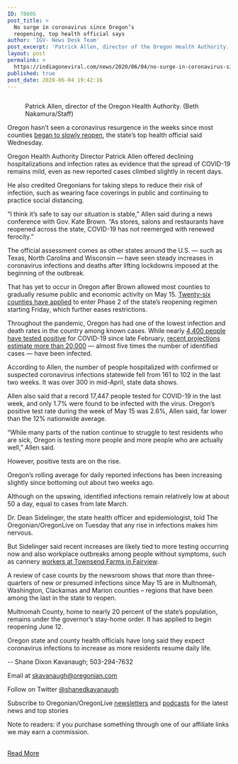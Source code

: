 ```yaml
---
ID: 78605
post_title: >
  No surge in coronavirus since Oregon’s
  reopening, top health official says
author: 'IGV- News Desk Team'
post_excerpt: 'Patrick Allen, director of the Oregon Health Authority. (Beth Nakamura/Staff)Oregon hasn’t seen a coronavirus resurgence in the weeks since most counties began to slowly reopen, the state’s top health official said Wednesday.Oregon Health Authority Director Patrick Allen offered declining hospitalizations and infection rates as evidence that the spread of COVID-19 remains mild, even as new&hellip;'
layout: post
permalink: >
  https://indiagoneviral.com/news/2020/06/04/no-surge-in-coronavirus-since-oregons-reopening-top-health-official-says/78605/india-gone-viral/
published: true
post_date: 2020-06-04 19:42:16
---
```

<div><main aria-live="polite" id="main"><article data-type="article" id="arc-6PXMHC3HG5AJDNET4EDPRHSNNQ"><div><figure><div><p><img alt=""  src="https://www.oregonlive.com/resizer/HbO0fcOwuwOPylO4_KZqni7sj70=/450x0/smart/cloudfront-us-east-1.images.arcpublishing.com/advancelocal/OW5HJXCAJRABPHE7MWVBDACH2U.JPG" ></img></p><figcaption><p>Patrick Allen, director of the Oregon Health Authority. (Beth Nakamura/Staff)</p></figcaption></div></figure></div><div><div><p id="XM7QWRRIQ5CDFA3DSUPSGD3UWQ">Oregon hasn’t seen a coronavirus resurgence in the weeks since most counties <a href="https://www.oregonlive.com/coronavirus/2020/05/a-gradual-reopening-across-oregon-amidst-the-coronavirus-pandemic.html" target="_blank" rel="noopener noreferrer">began to slowly reopen</a>, the state’s top health official said Wednesday.</p><p id="F5M7ZVB7DRGKRF7KS7RLQP4Y7M">Oregon Health Authority Director Patrick Allen offered declining hospitalizations and infection rates as evidence that the spread of COVID-19 remains mild, even as new reported cases climbed slightly in recent days.</p><p id="MI2A7CTLX5F7HNHQML63HEMDX4">He also credited Oregonians for taking steps to reduce their risk of infection, such as wearing face coverings in public and continuing to practice social distancing.</p><p id="ATHJEN5NE5GCJIZXV4Z6PPM7OA">“I think it’s safe to say our situation is stable,” Allen said during a news conference with Gov. Kate Brown. “As stores, salons and restaurants have reopened across the state, COVID-19 has not reemerged with renewed ferocity.”</p><p id="CQ6D4UNO7VB5PPY6LNFTP2OTYE">The official assessment comes as other states around the U.S. — such as Texas, North Carolina and Wisconsin — have seen steady increases in coronavirus infections and deaths after lifting lockdowns imposed at the beginning of the outbreak.</p><p id="U3R6EUMKQFH5JEZCO43TPCD2IA">That has yet to occur in Oregon after Brown allowed most counties to gradually resume public and economic activity on May 15. <a href="https://www.oregonlive.com/coronavirus/2020/06/26-oregon-counties-apply-for-phase-2-reopening.html?utm_medium=social&utm_campaign=oregonian_sf&utm_source=twitter" target="_blank" rel="noopener noreferrer">Twenty-six counties have applied</a> to enter Phase 2 of the state’s reopening regimen starting Friday, which further eases restrictions.</p><p id="IM6S7GXH7JCUJHXX3IYOCBA5LY">Throughout the pandemic, Oregon has had one of the lowest infection and death rates in the country among known cases. While nearly <a href="https://www.oregonlive.com/coronavirus/2020/06/coronavirus-in-oregon-159-now-dead-as-known-cases-near-4400.html" target="_blank" rel="noopener noreferrer">4,400 people have tested positive</a> for COVID-19 since late February, <a href="https://www.oregonlive.com/coronavirus/2020/05/epidemic-is-slowing-in-oregon-says-new-state-coronavirus-modeling-though-it-doesnt-incorporate-reopening-data.html" target="_blank" rel="noopener noreferrer">recent projections estimate more than 20,000</a> — almost five times the number of identified cases — have been infected.</p><p id="G42IUAGRKRFY7IM5SAMPMJTYNM">According to Allen, the number of people hospitalized with confirmed or suspected coronavirus infections statewide fell from 161 to 102 in the last two weeks. It was over 300 in mid-April, state data shows.</p><p id="JCGA6V5PSZF2LGN24XKH6JI5TU">Allen also said that a record 17,447 people tested for COVID-19 in the last week, and only 1.7% were found to be infected with the virus. Oregon’s positive test rate during the week of May 15 was 2.6%, Allen said, far lower than the 12% nationwide average.</p><p id="6OULRXY4T5AFRIQJQWQYMI7RY4">“While many parts of the nation continue to struggle to test residents who are sick, Oregon is testing more people and more people who are actually well,” Allen said.</p><p id="RR5LDTEZKJH37JHHEDNFQ6XNDM">However, positive tests are on the rise.</p><p id="7BOPNAXPPBEUBAOTJVBHVOXGJQ">Oregon’s rolling average for daily reported infections has been increasing slightly since bottoming out about two weeks ago.</p><p id="XEWD6MIW7ZFGXJYLXZ42CQGXZU">Although on the upswing, identified infections remain relatively low at about 50 a day, equal to cases from late March.</p><p id="XVL64TWSOJFIXPR6HOF57LR4BM">Dr. Dean Sidelinger, the state health officer and epidemiologist, told The Oregonian/OregonLive on Tuesday that any rise in infections makes him nervous.</p><p id="S5J6LXFUDRBFPG3KRB7QFN3OTA">But Sidelinger said recent increases are likely tied to more testing occurring now and also workplace outbreaks among people without symptoms, such as cannery <a href="https://www.oregonlive.com/coronavirus/2020/05/coronavirus-outbreak-hits-townsend-farms-in-fairview.html" target="_blank" rel="noopener noreferrer">workers at Townsend Farms in Fairview</a>.</p><p id="OMHFT6AIA5FARKKJWRVAWIZIPY">A review of case counts by the newsroom shows that more than three-quarters of new or presumed infections since May 15 are in Multnomah, Washington, Clackamas and Marion counties – regions that have been among the last in the state to reopen.</p><p id="ZUG3REB75REG7F2F6OU3DGDCEY">Multnomah County, home to nearly 20 percent of the state’s population, remains under the governor’s stay-home order. It has applied to begin reopening June 12.</p><p id="IKHH5IHESFBMVBMICFYR7UB22E">Oregon state and county health officials have long said they expect coronavirus infections to increase as more residents resume daily life.</p><p id="GKQT2J47YJDUZJLXKZCBOUFBXM">-- Shane Dixon Kavanaugh; 503-294-7632</p><p id="QMRESVGW4JDGBHC674GNHPDE4M">Email at <a href="mailto:skavanaugh@oregonian.com">skavanaugh@oregonian.com</a></p><p id="IY5NJLMMTNFJJEVMOYSF7UGCMU">Follow on Twitter <a href="https://twitter.com/shanedkavanaugh">@shanedkavanaugh</a></p><p id="HAJD33Y7GVDVPNZ4SXVUSIONAY">Subscribe to Oregonian/OregonLive <a href="https://subscription.oregonlive.com/newsletters/">newsletters</a> and <a href="https://www.oregonlive.com/podcasts/">podcasts</a> for the latest news and top stories</p></div></div><p>Note to readers: if you purchase something through one of our affiliate links we may earn a commission.</p></article></main></div><br/><a href="https://www.oregonlive.com/coronavirus/2020/06/no-surge-in-coronavirus-since-oregons-reopening-top-health-official-says.html" class="button purchase" rel="nofollow noopener noreferrer" target="_blank">Read More</a>